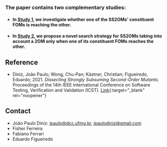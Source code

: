 ### The paper contains two complementary studies:

* #### In [Study 1](https://github.com/jpaulodiniz/2023ISSRE/tree/main/Study1), we investigate whether one of the SS2OMs' constituent FOMs is reaching the other.

* #### In [Study 2](https://github.com/jpaulodiniz/2023ISSRE/tree/main/Study2), we propose a novel search strategy for SS2OMs taking into account a 2OM only when one of its constituent FOMs reaches the other.


## Reference
- Diniz, João Paulo; Wong, Chu-Pan; Kästner, Christian; Figueiredo, Eduardo; 2021. <i>Dissecting Strongly Subsuming Second-Order Mutants.</i> Proceedings of the 14th IEEE International Conference on Software Testing, Verification and Validation (ICST). [Link](https://ieeexplore.ieee.org/abstract/document/9438587){:target="_blank" rel="noopener"}


## Contact
- João Paulo Diniz: jpaulo@dcc.ufmg.br, jpaulodiniz@gmail.com
- Fisher Ferreira
- Fabiano Ferrari
- Eduardo Figueiredo
